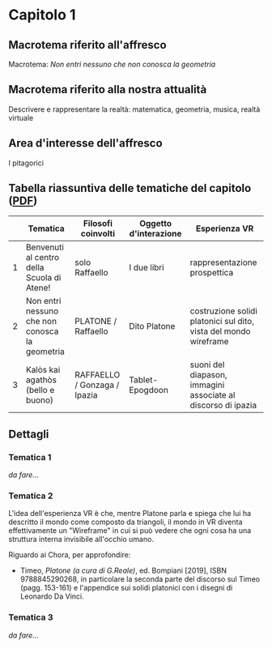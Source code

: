 # Capitolo 1

## Macrotema riferito all'affresco

Macrotema: _Non entri nessuno che non conosca la geometria_

## Macrotema riferito alla nostra attualità

Descrivere e rappresentare la realtà: matematica, geometria, musica, realtà virtuale

## Area d'interesse dell'affresco

I pitagorici

## Tabella riassuntiva delle tematiche del capitolo ([PDF](https://github.com/marconicivitavecchia/the-school-of-athens-vr/files/10178230/tabella.capitolo.1.pdf))

|   | **Tematica**                          | **Filosofi coinvolti** | **Oggetto d'interazione** | **Esperienza VR** |
|---|---------------------------------------|------------------------|---------------------------|-------------------|
| 1 | Benvenuti al centro della Scuola di Atene! |solo Raffaello|I due libri| rappresentazione prospettica|
| 2 | Non entri nessuno che non conosca la geometria |PLATONE / Raffaello|Dito Platone| costruzione solidi platonici sul dito, vista del mondo wireframe|
| 3 | Kalòs kai agathòs (bello e buono)|RAFFAELLO / Gonzaga / Ipazia|Tablet-Epogdoon|suoni del diapason, immagini associate al discorso di ipazia|

## Dettagli

### Tematica 1

_da fare..._

### Tematica 2

L'idea dell'esperienza VR è che, mentre Platone parla e spiega che lui ha descritto il mondo come composto da triangoli, il mondo in VR diventa effettivamente un "Wireframe" in cui si può vedere che ogni cosa ha una struttura interna invisibile all'occhio umano.

Riguardo ai Chora, per approfondire:

- Timeo, _Platone (a cura di G.Reale)_, ed. Bompiani [2019], ISBN 9788845290268, in particolare la seconda parte del discorso sul Timeo (pagg. 153-161) e l'appendice sui solidi platonici con i disegni di Leonardo Da Vinci.

### Tematica 3

_da fare..._
